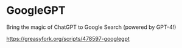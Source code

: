 # GoogleGPT
Bring the magic of ChatGPT to Google Search (powered by GPT-4!)

https://greasyfork.org/scripts/478597-googlegpt
